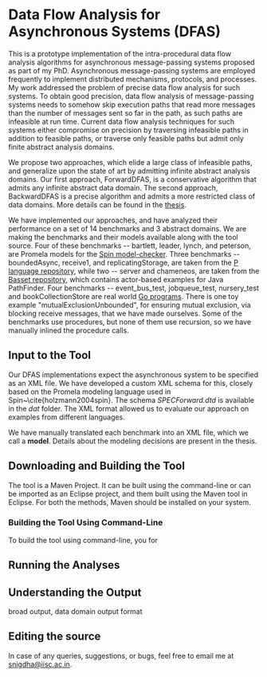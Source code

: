 # Data Flow Analysis for Asynchronous Systems (DFAS)

This is a prototype implementation of the intra-procedural data flow analysis algorithms for asynchronous message-passing systems proposed as part of my PhD.  Asynchronous message-passing systems are employed frequently to implement distributed mechanisms, protocols, and processes. My work addressed the problem of precise data flow analysis for such systems. To obtain good precision, data flow analysis of message-passing systems needs to somehow skip  execution paths that read more messages than the number of messages sent so far in the path, as such
 paths are infeasible at run time. Current data flow analysis techniques for such systems either compromise on precision by traversing infeasible paths in addition to feasible paths, or traverse only feasible paths but admit only finite abstract analysis domains. 
 
 We propose two approaches, which elide a large class of infeasible paths, and generalize upon the state of art by admitting infinite abstract analysis domains. Our first approach, ForwardDFAS, is a conservative algorithm that admits any infinite abstract data domain. The second approach, BackwardDFAS is a precise algorithm and admits a more restricted class of data domains. More details can be found in the [thesis](https://tinyurl.com/y8zglqpe).
 
 
 We have implemented our approaches, and have analyzed their performance on a set of 14 benchmarks and 3 abstract domains. We are making the benchmarks and their models available along with the tool source. Four of these benchmarks -- bartlett, leader, lynch, and peterson, are Promela models for the [Spin model-checker](www.imm.dtu.dk/~albl/promela.html). Three benchmarks -- boundedAsync, receive1, and replicatingStorage, are taken from the [P language repository](www.github.com/p-org), while two -- server and chameneos, are taken from the [Basset repository](www.github.com/SoftwareEngineeringToolDemos/FSE-2010-Basset), which contains actor-based examples for Java
PathFinder. Four benchmarks -- event\_bus\_test, jobqueue\_test, nursery\_test and bookCollectionStore are  real world [Go programs](www.github.com/avelino/awesome-go). There is one toy example "mutualExclusionUnbounded", for ensuring mutual exclusion, via blocking receive messages, that we have made ourselves. Some of the benchmarks use procedures, but none of them use recursion, so we have manually inlined the procedure calls. 

 
 
 ## Input to the Tool
 Our DFAS implementations expect the asynchronous system to be specified as an XML file. We have developed a custom XML schema for this, closely based on the Promela modeling language used in Spin~\cite{holzmann2004spin}. The schema *SPECForward.dtd* is available in the *dat*  folder. The XML format allowed us to evaluate our approach on examples from different languages. 
 
 We have manually translated each benchmark into an XML file, which we call a **model**. Details about the modeling decisions are present in the thesis.
 

 ## Downloading and Building the Tool
 
 The tool is a Maven Project. It can be built using the command-line or can be imported as an Eclipse project, and them built using the Maven tool in Eclipse. For both the methods, Maven should be installed on your system. 
 
 ### Building the Tool Using Command-Line
 
 To build the tool using command-line, you for
 ## Running the Analyses
 
 
 
 ## Understanding the Output
 broad output, data domain output format
 
 ## Editing the source
 
 In case of any queries, suggestions, or bugs, feel free to email me at snigdha@iisc.ac.in.
